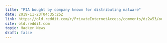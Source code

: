 ```yaml
---
title: "PIA bought by company known for distributing malware"
date: 2019-11-23T04:35:25Z
link: https://old.reddit.com/r/PrivateInternetAccess/comments/dz2w53/our_merger_with_kape_technologies_addressing_your/?utm_medium=RSS&utm_source=hune
site: old.reddit.com
topic: Hacker News
draft: false
---
```

